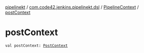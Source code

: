 [pipelinekt](../../index.md) / [com.code42.jenkins.pipelinekt.dsl](../index.md) / [PipelineContext](index.md) / [postContext](./post-context.md)

# postContext

`val postContext: `[`PostContext`](../../com.code42.jenkins.pipelinekt.dsl.post/-post-context/index.md)